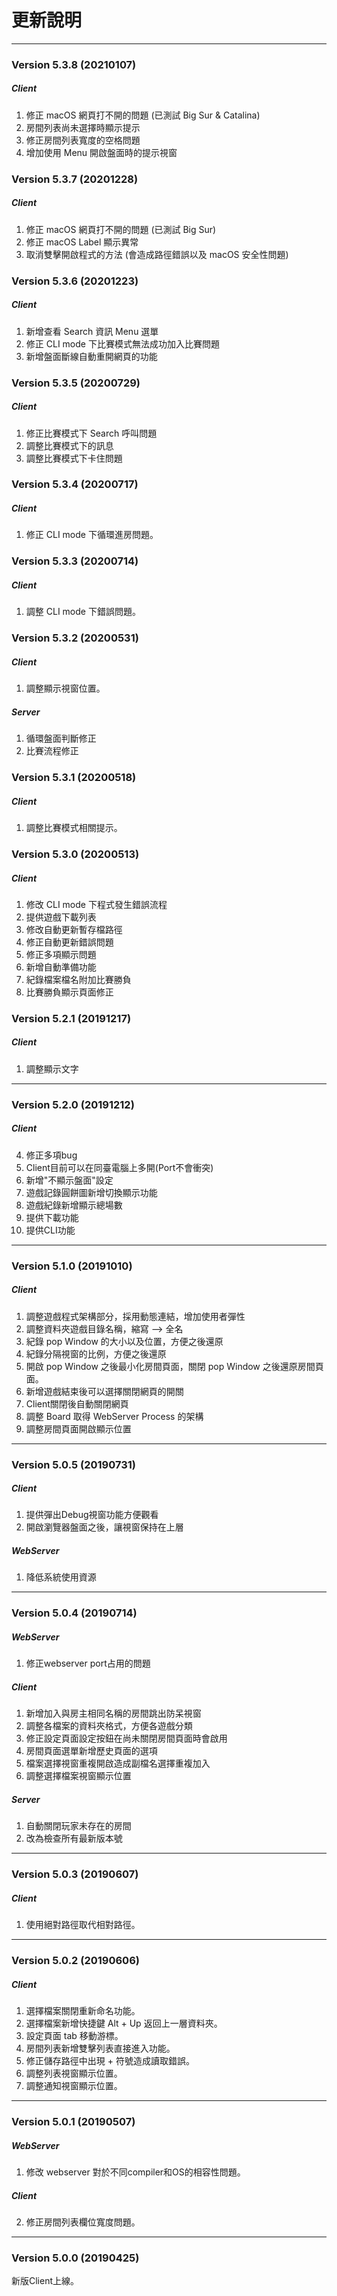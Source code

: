 # 更新說明

---

### Version 5.3.8 (20210107)

##### Client

1. 修正 macOS 網頁打不開的問題 (已測試 Big Sur & Catalina)
2. 房間列表尚未選擇時顯示提示
3. 修正房間列表寬度的空格問題
4. 增加使用 Menu 開啟盤面時的提示視窗

### Version 5.3.7 (20201228)

##### Client

1. 修正 macOS 網頁打不開的問題 (已測試 Big Sur)
2. 修正 macOS Label 顯示異常
3. 取消雙擊開啟程式的方法 (會造成路徑錯誤以及 macOS 安全性問題)

### Version 5.3.6 (20201223)

##### Client

1. 新增查看 Search 資訊 Menu 選單
2. 修正 CLI mode 下比賽模式無法成功加入比賽問題
3. 新增盤面斷線自動重開網頁的功能

### Version 5.3.5 (20200729)

##### Client

1. 修正比賽模式下 Search 呼叫問題
2. 調整比賽模式下的訊息
3. 調整比賽模式下卡住問題

### Version 5.3.4 (20200717)

##### Client

1. 修正 CLI mode 下循環進房問題。

### Version 5.3.3 (20200714)

##### Client

1. 調整 CLI mode 下錯誤問題。

### Version 5.3.2 (20200531)

##### Client

1. 調整顯示視窗位置。

##### Server

1. 循環盤面判斷修正
2. 比賽流程修正

### Version 5.3.1 (20200518)

##### Client

1. 調整比賽模式相關提示。

### Version 5.3.0 (20200513)

##### Client

1. 修改 CLI mode 下程式發生錯誤流程
2. 提供遊戲下載列表
3. 修改自動更新暫存檔路徑
4. 修正自動更新錯誤問題
5. 修正多項顯示問題
6. 新增自動準備功能
7. 紀錄檔案檔名附加比賽勝負
8. 比賽勝負顯示頁面修正

### Version 5.2.1 (20191217)

##### Client

1. 調整顯示文字

---

### Version 5.2.0 (20191212)

##### Client

4. 修正多項bug
5. Client目前可以在同臺電腦上多開(Port不會衝突)
6. 新增"不顯示盤面"設定
7. 遊戲記錄圓餅圖新增切換顯示功能
8. 遊戲紀錄新增顯示總場數
9. 提供下載功能
10. 提供CLI功能

---

### Version 5.1.0 (20191010)

##### Client

1. 調整遊戲程式架構部分，採用動態連結，增加使用者彈性
2. 調整資料夾遊戲目錄名稱，縮寫 --> 全名
3. 紀錄 pop Window 的大小以及位置，方便之後還原
4. 紀錄分隔視窗的比例，方便之後還原
5. 開啟 pop Window 之後最小化房間頁面，關閉 pop Window 之後還原房間頁面。
6. 新增遊戲結束後可以選擇關閉網頁的開關
7. Client關閉後自動關閉網頁
8. 調整 Board 取得 WebServer Process 的架構
9. 調整房間頁面開啟顯示位置

---

### Version 5.0.5 (20190731)

##### Client

1. 提供彈出Debug視窗功能方便觀看
2. 開啟瀏覽器盤面之後，讓視窗保持在上層

##### WebServer

1. 降低系統使用資源

---

### Version 5.0.4 (20190714)

##### WebServer

1. 修正webserver port占用的問題

##### Client

1. 新增加入與房主相同名稱的房間跳出防呆視窗
2. 調整各檔案的資料夾格式，方便各遊戲分類
3. 修正設定頁面設定按鈕在尚未關閉房間頁面時會啟用
4. 房間頁面選單新增歷史頁面的選項
5. 檔案選擇視窗重複開啟造成副檔名選擇重複加入
6. 調整選擇檔案視窗顯示位置

##### Server

1. 自動關閉玩家未存在的房間
2. 改為檢查所有最新版本號

---

### Version 5.0.3 (20190607)

##### Client

1. 使用絕對路徑取代相對路徑。

---

### Version 5.0.2 (20190606)

##### Client

1. 選擇檔案關閉重新命名功能。
2. 選擇檔案新增快捷鍵 Alt + Up 返回上一層資料夾。
3. 設定頁面 tab 移動游標。
4. 房間列表新增雙擊列表直接進入功能。
5. 修正儲存路徑中出現 + 符號造成讀取錯誤。
6. 調整列表視窗顯示位置。
7. 調整通知視窗顯示位置。

---

### Version 5.0.1 (20190507)

##### WebServer

1. 修改 webserver 對於不同compiler和OS的相容性問題。

##### Client

2. 修正房間列表欄位寬度問題。

---

### Version 5.0.0 (20190425)

新版Client上線。